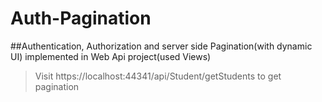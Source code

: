 # Auth-Pagination
##Authentication, Authorization and server side Pagination(with dynamic UI) implemented in Web Api project(used Views) 

>Visit https://localhost:44341/api/Student/getStudents to get pagination
